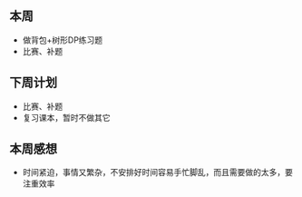 ## 本周

- 做背包+树形DP练习题
- 比赛、补题

## 下周计划

- 比赛、补题
- 复习课本，暂时不做其它

## 本周感想

- 时间紧迫，事情又繁杂，不安排好时间容易手忙脚乱，而且需要做的太多，要注重效率

